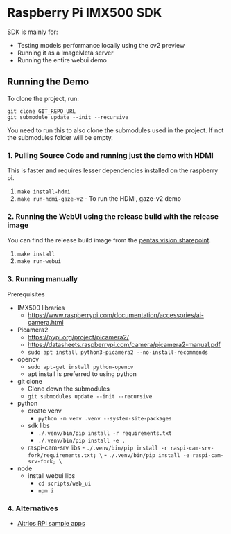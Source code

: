 # Raspberry Pi IMX500 SDK

SDK is mainly for:

- Testing models performance locally using the cv2 preview
- Running it as a ImageMeta server
- Running the entire webui demo

## Running the Demo

To clone the project, run:
```
git clone GIT_REPO_URL
git submodule update --init --recursive
```

You need to run this to also clone the submodules used in the project. If not the submodules folder will be empty.

### 1. Pulling Source Code and running just the demo with HDMI

This is faster and requires lesser dependencies installed on the raspberry pi.

1. `make install-hdmi`
2. `make run-hdmi-gaze-v2` - To run the HDMI, gaze-v2 demo

### 2. Running the WebUI using the release build with the release image

You can find the release build image from the [pentas vision sharepoint](https://pentasvision.sharepoint.com/sites/pentas_imx500_sdk/Shared%20Documents/Forms/AllItems.aspx?id=%2Fsites%2Fpentas%5Fimx500%5Fsdk%2FShared%20Documents%2F30%2E%20Pentas%20Releases%2FDemohub%2FSDcard%5FImage&viewid=89eb4217%2D5222%2D4516%2D974b%2D01811911d82f).

1. `make install`
2. `make run-webui`

### 3. Running manually

Prerequisites
- IMX500 libraries
  - https://www.raspberrypi.com/documentation/accessories/ai-camera.html
- Picamera2
  - https://pypi.org/project/picamera2/
  - https://datasheets.raspberrypi.com/camera/picamera2-manual.pdf
  - `sudo apt install python3-picamera2 --no-install-recommends`
- opencv
  - `sudo apt-get install python-opencv`
  - apt install is preferred to using python
- git clone
  - Clone down the submodules
  - `git submodules update --init --recursive`
- python
  - create venv
    - `python -m venv .venv --system-site-packages`
  - sdk libs
    - `./.venv/bin/pip install -r requirements.txt`
    - `./.venv/bin/pip install -e .`
  - raspi-cam-srv libs
		- `./.venv/bin/pip install -r raspi-cam-srv-fork/requirements.txt; \`
		- `./.venv/bin/pip install -e raspi-cam-srv-fork; \`
- node
  - install webui libs
    - `cd scripts/web_ui`
    - `npm i`

### 4. Alternatives
- [Aitrios RPi sample apps](https://github.com/SonySemiconductorSolutions/aitrios-rpi-sample-apps)
